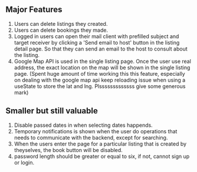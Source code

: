 ## Major Features
1. Users can delete listings they created.
2. Users can delete bookings they made.
3. Logged in users can open their mail client with prefilled subject and target receiver by clicking a 'Send email to host' button in the listing detail page. So that they can send an email to the host to consult about the listing.
4. Google Map API is used in the single listing page. Once the user use real address, the exact location on the map will be shown in the single listing page. (Spent huge amount of time working this this feature, especially on dealing with the google map api keep reloading issue when using a useState to store the lat and lng. Plsssssssssssss give some generous mark)

## Smaller but still valuable
1. Disable passed dates in when selecting dates happends.
2. Temporary notifications is shown when the user do operations that needs to communicate with the backend, except for searching.
3. When the users enter the page for a particular listing that is created by theyselves, the book button will be disabled.
4. password length should be greater or equal to six, if not, cannot sign up or login.